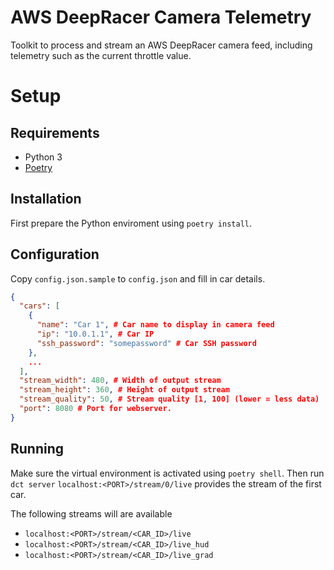 # AWS DeepRacer Camera Telemetry
Toolkit to process and stream an AWS DeepRacer camera feed, including telemetry such as the current throttle value.

# Setup
## Requirements
- Python 3
- [Poetry](https://github.com/sdispater/poetry)

## Installation
First prepare the Python enviroment using `poetry install`.

## Configuration
Copy `config.json.sample` to `config.json` and fill in car details.
```json
{
  "cars": [
    {
      "name": "Car 1", # Car name to display in camera feed
      "ip": "10.0.1.1", # Car IP
      "ssh_password": "somepassword" # Car SSH password
    },
    ...
  ],
  "stream_width": 480, # Width of output stream
  "stream_height": 360, # Height of output stream
  "stream_quality": 50, # Stream quality [1, 100] (lower = less data)
  "port": 8080 # Port for webserver.
}
```

## Running
Make sure the virtual environment is activated using `poetry shell`.
Then run `dct server`
`localhost:<PORT>/stream/0/live` provides the stream of the first car. 

The following streams will are available
- `localhost:<PORT>/stream/<CAR_ID>/live`
- `localhost:<PORT>/stream/<CAR_ID>/live_hud`
- `localhost:<PORT>/stream/<CAR_ID>/live_grad`

